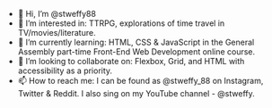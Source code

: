 - 👋 Hi, I’m @stweffy88
- 👀 I’m interested in: TTRPG, explorations of time travel in TV/movies/literature.
- 🌱 I’m currently learning: HTML, CSS & JavaScript in the General Assembly part-time Front-End Web Development online course.
- 💞️ I’m looking to collaborate on: Flexbox, Grid, and HTML with accessibility as a priority. 
- 📫 How to reach me: I can be found as @stweffy_88 on Instagram, Twitter & Reddit. I also sing on my YouTube channel - @stweffy.

<!---
stweffy88/stweffy88 is a ✨ special ✨ repository because its `README.md` (this file) appears on your GitHub profile.
You can click the Preview link to take a look at your changes.
--->
